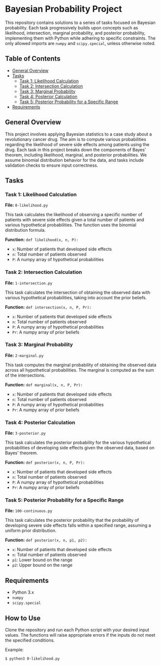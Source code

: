 # Bayesian Probability Project

This repository contains solutions to a series of tasks focused on Bayesian probability. Each task progressively builds upon concepts such as likelihood, intersection, marginal probability, and posterior probability, implementing them with Python while adhering to specific constraints. The only allowed imports are `numpy` and `scipy.special`, unless otherwise noted.

## Table of Contents
- [General Overview](#general-overview)
- [Tasks](#tasks)
  - [Task 1: Likelihood Calculation](#task-1-likelihood-calculation)
  - [Task 2: Intersection Calculation](#task-2-intersection-calculation)
  - [Task 3: Marginal Probability](#task-3-marginal-probability)
  - [Task 4: Posterior Calculation](#task-4-posterior-calculation)
  - [Task 5: Posterior Probability for a Specific Range](#task-5-posterior-probability-for-a-specific-range)
- [Requirements](#requirements)

## General Overview

This project involves applying Bayesian statistics to a case study about a revolutionary cancer drug. The aim is to compute various probabilities regarding the likelihood of severe side effects among patients using the drug. Each task in this project breaks down the components of Bayes' theorem, including likelihood, marginal, and posterior probabilities. We assume binomial distribution behavior for the data, and tasks include validation checks to ensure input correctness.

## Tasks

### Task 1: Likelihood Calculation

**File:** `0-likelihood.py`

This task calculates the likelihood of observing a specific number of patients with severe side effects given a total number of patients and various hypothetical probabilities. The function uses the binomial distribution formula.

**Function:** `def likelihood(x, n, P):`

- `x`: Number of patients that developed side effects
- `n`: Total number of patients observed
- `P`: A numpy array of hypothetical probabilities

### Task 2: Intersection Calculation

**File:** `1-intersection.py`

This task calculates the intersection of obtaining the observed data with various hypothetical probabilities, taking into account the prior beliefs.

**Function:** `def intersection(x, n, P, Pr):`

- `x`: Number of patients that developed side effects
- `n`: Total number of patients observed
- `P`: A numpy array of hypothetical probabilities
- `Pr`: A numpy array of prior beliefs

### Task 3: Marginal Probability

**File:** `2-marginal.py`

This task computes the marginal probability of obtaining the observed data across all hypothetical probabilities. The marginal is computed as the sum of the intersections.

**Function:** `def marginal(x, n, P, Pr):`

- `x`: Number of patients that developed side effects
- `n`: Total number of patients observed
- `P`: A numpy array of hypothetical probabilities
- `Pr`: A numpy array of prior beliefs

### Task 4: Posterior Calculation

**File:** `3-posterior.py`

This task calculates the posterior probability for the various hypothetical probabilities of developing side effects given the observed data, based on Bayes' theorem.

**Function:** `def posterior(x, n, P, Pr):`

- `x`: Number of patients that developed side effects
- `n`: Total number of patients observed
- `P`: A numpy array of hypothetical probabilities
- `Pr`: A numpy array of prior beliefs

### Task 5: Posterior Probability for a Specific Range

**File:** `100-continuous.py`

This task calculates the posterior probability that the probability of developing severe side effects falls within a specified range, assuming a uniform prior distribution.

**Function:** `def posterior(x, n, p1, p2):`

- `x`: Number of patients that developed side effects
- `n`: Total number of patients observed
- `p1`: Lower bound on the range
- `p2`: Upper bound on the range

## Requirements

- Python 3.x
- `numpy`
- `scipy.special`

## How to Use

Clone the repository and run each Python script with your desired input values. The functions will raise appropriate errors if the inputs do not meet the specified conditions.

Example:
```bash
$ python3 0-likelihood.py

